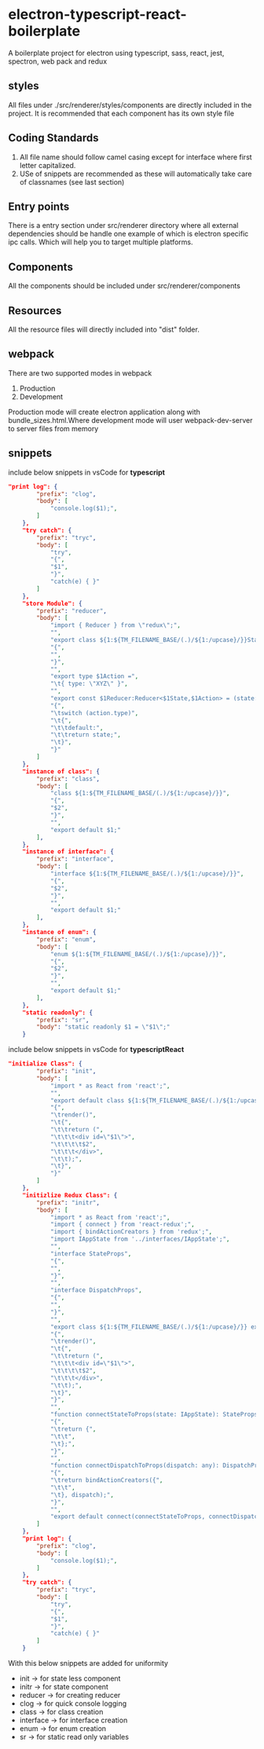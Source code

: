 # electron-typescript-react-boilerplate

A boilerplate project for electron using typescript, sass, react, jest, spectron, web pack and redux

## styles

All files under ./src/renderer/styles/components are directly included in the project. It is recommended that each component has its own style file


## Coding Standards

1. All file name should follow camel casing except for interface where first letter capitalized.
2. USe of snippets are recommended as these will automatically take care of classnames (see last section)

## Entry points

There is a entry section under src/renderer directory where all external dependencies should be handle one example of which is electron specific ipc calls. Which will help you to target multiple platforms. 

## Components

All the components should be included under src/renderer/components

## Resources

All the resource files will directly included into "dist" folder.

## webpack

There are two supported modes in webpack

1. Production
2. Development

Production mode will create electron application along with bundle_sizes.html.Where development mode will user webpack-dev-server to server files from memory

## snippets

include below snippets in vsCode for <B>typescript</B>

```json
"print log": {
		"prefix": "clog",
		"body": [
			"console.log($1);",
		]
	},
	"try catch": {
		"prefix": "tryc",
		"body": [
			"try",
			"{",
			"$1",
			"}",
			"catch(e) { }"
		]
	},
	"store Module": {
		"prefix": "reducer",
		"body": [
			"import { Reducer } from \"redux\";",
			"",
			"export class ${1:${TM_FILENAME_BASE/(.)/${1:/upcase}/}}State",
			"{",
			"",
			"}",
			"",
			"export type $1Action =",
			"\t{ type: \"XYZ\" }",
			"",
			"export const $1Reducer:Reducer<$1State,$1Action> = (state: $1State = new $1State(), action: $1Action) =>",
			"{",
			"\tswitch (action.type)",
			"\t{",
			"\t\tdefault:",
			"\t\treturn state;",
			"\t}",
			"}"
		]
	},
	"instance of class": {
		"prefix": "class",
		"body": [
			"class ${1:${TM_FILENAME_BASE/(.)/${1:/upcase}/}}",
			"{",
			"$2",
			"}",
			"",
			"export default $1;"
		],
	},
	"instance of interface": {
		"prefix": "interface",
		"body": [
			"interface ${1:${TM_FILENAME_BASE/(.)/${1:/upcase}/}}",
			"{",
			"$2",
			"}",
			"",
			"export default $1;"
		],
	},
	"instance of enum": {
		"prefix": "enum",
		"body": [
			"enum ${1:${TM_FILENAME_BASE/(.)/${1:/upcase}/}}",
			"{",
			"$2",
			"}",
			"",
			"export default $1;"
		],
	},
	"static readonly": {
		"prefix": "sr",
		"body": "static readonly $1 = \"$1\";"
	}
```

include below snippets in vsCode for <B>typescriptReact</B>

```json
"initialize Class": {
		"prefix": "init",
		"body": [
			"import * as React from 'react';",
			"",
			"export default class ${1:${TM_FILENAME_BASE/(.)/${1:/upcase}/}} extends React.Component",
			"{",
			"\trender()",
			"\t{",
			"\t\treturn (",
			"\t\t\t<div id=\"$1\">",
			"\t\t\t\t$2",
			"\t\t\t</div>",
			"\t\t);",
			"\t}",
			"}"
		]
	},
	"initizlize Redux Class": {
		"prefix": "initr",
		"body": [
			"import * as React from 'react';",
			"import { connect } from 'react-redux';",
			"import { bindActionCreators } from 'redux';",
			"import IAppState from '../interfaces/IAppState';",
			"",
			"interface StateProps",
			"{",
			"",
			"}",
			"",
			"interface DispatchProps",
			"{",
			"",
			"}",
			"",
			"export class ${1:${TM_FILENAME_BASE/(.)/${1:/upcase}/}} extends React.Component<StateProps & DispatchProps, any>",
			"{",
			"\trender()",
			"\t{",
			"\t\treturn (",
			"\t\t\t<div id=\"$1\">",
			"\t\t\t\t$2",
			"\t\t\t</div>",
			"\t\t);",
			"\t}",
			"}",
			"",
			"function connectStateToProps(state: IAppState): StateProps",
			"{",
			"\treturn {",
			"\t\t",
			"\t};",
			"}",
			"",
			"function connectDispatchToProps(dispatch: any): DispatchProps",
			"{",
			"\treturn bindActionCreators({",
			"\t\t",
			"\t}, dispatch);",
			"}",
			"",
			"export default connect(connectStateToProps, connectDispatchToProps)($1);"
		]
	},
	"print log": {
		"prefix": "clog",
		"body": [
			"console.log($1);",
		]
	},
	"try catch": {
		"prefix": "tryc",
		"body": [
			"try",
			"{",
			"$1",
			"}",
			"catch(e) { }"
		]
	}
```


With this below snippets are added for uniformity


- init -> for state less component
- initr -> for state component
- reducer -> for creating reducer
- clog -> for quick console logging
- class -> for class creation
- interface -> for interface creation
- enum -> for enum creation
- sr -> for static read only variables
